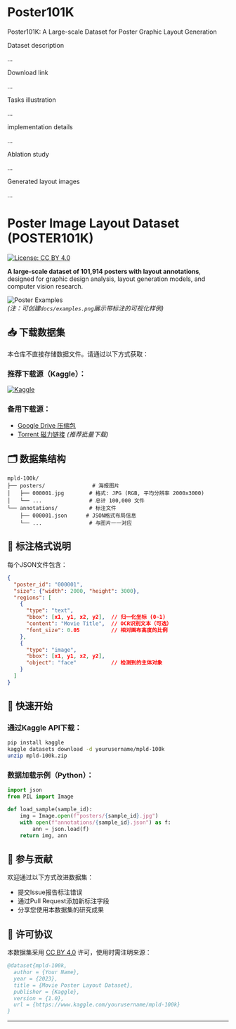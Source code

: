 # Poster101K
Poster101K: A Large-scale Dataset for Poster Graphic Layout Generation

Dataset description

...

Download link

...

Tasks illustration

...

implementation details

...

Ablation study

...

Generated layout images

...



# Poster Image Layout Dataset (POSTER101K)

[![License: CC BY 4.0](https://img.shields.io/badge/License-CC_BY_4.0-blue.svg)](https://creativecommons.org/licenses/by/4.0/)

**A large-scale dataset of 101,914 posters with layout annotations**, designed for graphic design analysis, layout generation models, and computer vision research.

![Poster Examples](docs/examples.png)  
*(注：可创建`docs/examples.png`展示带标注的可视化样例)*

## 📥 下载数据集
本仓库不直接存储数据文件。请通过以下方式获取：

### 推荐下载源（Kaggle）：
[![Kaggle](https://img.shields.io/badge/Download_on-Kaggle-20BEFF.svg)](https://www.kaggle.com/yourusername/mpld-100k)

### 备用下载源：
- [Google Drive 压缩包](https://drive.google.com/...)
- [Torrent 磁力链接](magnet:?xt=urn:btih:...) *(推荐批量下载)*

## 🗂️ 数据集结构
```
mpld-100k/
├── posters/               # 海报图片
│   ├── 000001.jpg        # 格式: JPG (RGB, 平均分辨率 2000x3000)
│   └── ...               # 总计 100,000 文件
└── annotations/          # 标注文件
    ├── 000001.json      # JSON格式布局信息
    └── ...               # 与图片一一对应
```

## 📝 标注格式说明
每个JSON文件包含：
```json
{
  "poster_id": "000001",
  "size": {"width": 2000, "height": 3000},
  "regions": [
    {
      "type": "text",
      "bbox": [x1, y1, x2, y2],  // 归一化坐标 (0~1)
      "content": "Movie Title",  // OCR识别文本（可选）
      "font_size": 0.05          // 相对画布高度的比例
    },
    {
      "type": "image",
      "bbox": [x1, y1, x2, y2],
      "object": "face"           // 检测到的主体对象
    }
  ]
}
```

## 🚀 快速开始
### 通过Kaggle API下载：
```bash
pip install kaggle
kaggle datasets download -d yourusername/mpld-100k
unzip mpld-100k.zip
```

### 数据加载示例（Python）：
```python
import json
from PIL import Image

def load_sample(sample_id):
    img = Image.open(f"posters/{sample_id}.jpg")
    with open(f"annotations/{sample_id}.json") as f:
        ann = json.load(f)
    return img, ann
```

## 🤝 参与贡献
欢迎通过以下方式改进数据集：
- 提交Issue报告标注错误
- 通过Pull Request添加新标注字段
- 分享您使用本数据集的研究成果

## 📜 许可协议
本数据集采用 [CC BY 4.0](LICENSE) 许可，使用时需注明来源：
```bibtex
@dataset{mpld-100k,
  author = {Your Name},
  year = {2023},
  title = {Movie Poster Layout Dataset},
  publisher = {Kaggle},
  version = {1.0},
  url = {https://www.kaggle.com/yourusername/mpld-100k}
}
```

---
